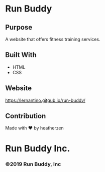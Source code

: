 # Run Buddy

## Purpose
A website that offers fitness training services.

## Built With
* HTML
* CSS

## Website
https://lernantino.gitgub.io/run-buddy/

## Contribution
Made with ❤️ by heatherzen


# Run Buddy Inc.

### ©️2019 Run Buddy, Inc

